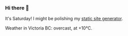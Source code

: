 ### Hi there :wave:

It's Saturday! I might be polishing my [static site generator](https://github.com/bewuethr/pandoc-bash-blog).

Weather in Victoria BC: overcast, at +10°C.
